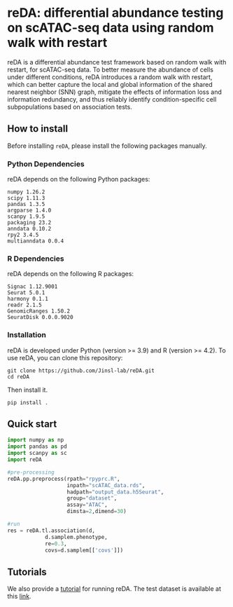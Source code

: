 # reDA: differential abundance testing on scATAC-seq data using random walk with restart
 reDA is a differential abundance test framework based on random walk with restart, for scATAC-seq data. To better measure the abundance of cells under different conditions, reDA introduces a random walk with restart, which can better capture the local and global information of the shared nearest neighbor (SNN) graph, mitigate the effects of information loss and information redundancy, and thus reliably identify condition-specific cell subpopulations based on association tests.
## How to install
Before installing `reDA`, please install the following packages manually.
### Python Dependencies
reDA depends on the following Python packages:
```
numpy 1.26.2
scipy 1.11.3
pandas 1.3.5
argparse 1.4.0
scanpy 1.9.5
packaging 23.2
anndata 0.10.2
rpy2 3.4.5
multianndata 0.0.4
```
### R Dependencies
reDA depends on the following R packages:
```
Signac 1.12.9001
Seurat 5.0.1
harmony 0.1.1
readr 2.1.5
GenomicRanges 1.50.2
SeuratDisk 0.0.0.9020
```
### Installation
reDA is developed under Python (version >= 3.9) and R (version >= 4.2). To use reDA, you can clone this repository:
```
git clone https://github.com/Jinsl-lab/reDA.git 
cd reDA
```
Then install it.
```
pip install .
```
## Quick start
```python
import numpy as np
import pandas as pd
import scanpy as sc
import reDA

#pre-processing
reDA.pp.preprocess(rpath="rpyprc.R",  
                   inpath="scATAC_data.rds",  
                   hadpath="output_data.h5Seurat", 
                   group="dataset", 
                   assay="ATAC",
                   dimsta=2,dimend=30)

#run
res = reDA.tl.association(d,                   
            d.samplem.phenotype,  
            re=0.3,                         
            covs=d.samplem[['covs']])
```
## Tutorials
We also provide a [tutorial](https://github.com/Jinsl-lab/reDA/blob/main/demo/demo.ipynb) for running reDA. The test dataset is available at this [link](https://drive.google.com/drive/folders/1fGXggNzc_WQ39fbi9sx2dqIaO2QzeLy9).

